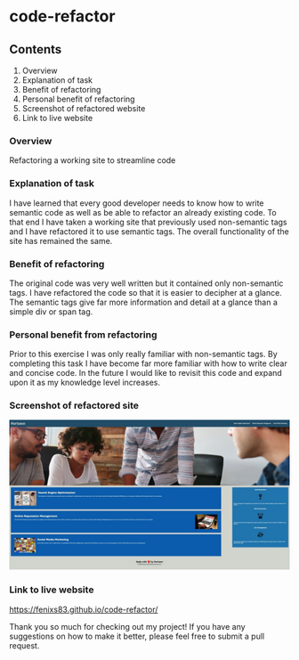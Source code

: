 # code-refactor

## Contents
1. Overview
2. Explanation of task
3. Benefit of refactoring
4. Personal benefit of refactoring
5. Screenshot of refactored website
6. Link to live website


### Overview 
Refactoring a working site to streamline code

### Explanation of task
I have learned that every good developer needs to know how to write semantic code as well as be able to refactor an already existing code. To that end I have taken a working site that previously used non-semantic tags and I have refactored it to use semantic tags.  The overall functionality of the site has remained the same. 

### Benefit of refactoring
The original code was very well written but it contained only non-semantic tags. I have refactored the code so that it is easier to decipher at a glance.  The semantic tags give far more information and detail at a glance than a simple div or span tag.  

### Personal benefit from refactoring
Prior to this exercise I was only really familiar with non-semantic tags.  By completing this task I have become far more familiar with how to write clear and concise code. In the future I would like to revisit this code and expand upon it as my knowledge level increases.  


### Screenshot of refactored site
![The Horiseon website includes navigation links, images, and sections with various topics.](./assets/images/horiseon_website_screenshot.jpeg)

### Link to live website
https://fenixs83.github.io/code-refactor/

Thank you so much for checking out my project! If you have any suggestions on how to make it better, please feel free to submit a pull request. 


